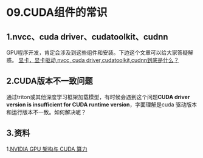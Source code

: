 # 09.CUDA组件的常识

## 1.nvcc、cuda driver、cudatoolkit、cudnn
GPU程序开发，肯定会涉及到这些组件和安装。下边这个文章可以给大家答疑解惑。
[显卡，显卡驱动,nvcc, cuda driver,cudatoolkit,cudnn到底是什么？](https://zhuanlan.zhihu.com/p/91334380)

## 2.CUDA版本不一致问题
通过triton或其他深度学习框架加载模型，有时候会遇到这个问题**CUDA driver version is insufficient for CUDA runtime version**，字面理解是cuda 驱动版本和运行版本不一致。如何解决呢？

## 3.资料
1.[NVIDIA GPU 架构与 CUDA 算力](https://cuiyuhao.com/posts/8a630bae/)
